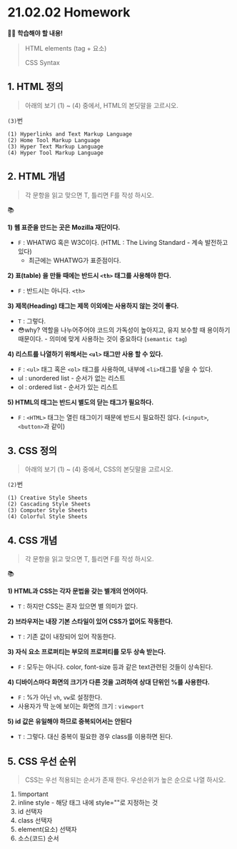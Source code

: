 # 21.02.02 Homework



👩‍🦰 **학습해야 할 내용!**

> HTML elements (tag + 요소)
>
> CSS Syntax



## 1. HTML 정의

> 아래의 보기 (1) ~ (4) 중에서, HTML의 본딧말을 고르시오. 

`(3)`번

```
(1) Hyperlinks and Text Markup Language
(2) Home Tool Markup Language
(3) Hyper Text Markup Language
(4) Hyper Tool Markup Language
```





## 2. HTML 개념

> 각 문항을 읽고 맞으면 T, 틀리면 F를 작성 하시오.

📚 

**1) 웹 표준을 만드는 곳은 Mozilla 재단이다.** 

- `F` : WHATWG 혹은 W3C이다. (HTML : The Living Standard - 계속 발전하고 있다)
  - 최근에는 WHATWG가 표준점이다.

**2) 표(table) 을 만들 때에는 반드시 `<th>` 태그를 사용해야 한다.**

- `F` : 반드시는 아니다. `<th>`

**3) 제목(Heading) 태그는 제목 이외에는 사용하지 않는 것이 좋다.**

- `T` : 그렇다. 
- 😳why? 역할을 나누어주어야 코드의 가독성이 높아지고, 유지 보수할 때 용이하기 때문이다. - 의미에 맞게 사용하는 것이 중요하다 (`semantic tag`)

**4) 리스트를 나열하기 위해서는 `<ul>` 태그만 사용 할 수 있다.**

- `F` : `<ul>` 태그 혹은 `<ol>` 태그를 사용하여, 내부에 `<li>`태그를 넣을 수 있다.
- ul : unordered list - 순서가 없는 리스트
- ol : ordered list - 순서가 있는 리스트

**5) HTML의 태그는 반드시 별도의 닫는 태그가 필요하다.**

- `F` : `<HTML>` 태그는 열린 태그이기 때문에 반드시 필요하진 않다. (`<input>`, `<button>`과 같이) 





## 3. CSS 정의

> 아래의 보기 (1) ~ (4) 중에서, CSS의 본딧말을 고르시오. 

`(2)`번

```
(1) Creative Style Sheets
(2) Cascading Style Sheets
(3) Computer Style Sheets
(4) Colorful Style Sheets
```





## 4. CSS 개념

> 각 문항을 읽고 맞으면 T, 틀리면 F를 작성 하시오.

📚 

**1) HTML과 CSS는 각자 문법을 갖는 별개의 언어이다.**

- `T` : 하지만 CSS는 혼자 있으면 별 의미가 없다.

**2)  브라우저는 내장 기본 스타일이 있어 CSS가 없어도 작동한다.**

- `T` : 기존 값이 내장되어 있어 작동한다.

**3) 자식 요소 프로퍼티는 부모의 프로퍼티를 모두 상속 받는다.**

- `F` : 모두는 아니다. color, font-size 등과 같은 text관련된 것들이 상속된다.

**4) 디바이스마다 화면의 크기가 다른 것을 고려하여 상대 단위인 %를 사용한다.**

- `F` : %가 아닌 `vh`, `vw`로 설정한다.
- 사용자가 딱 눈에 보이는 화면의 크기 : `viewport` 

**5) id 값은 유일해야 하므로 중복되어서는 안된다**

- `T` : 그렇다. 대신 중복이 필요한 경우 class를 이용하면 된다.





## 5. CSS 우선 순위

> CSS는 우선 적용되는 순서가 존재 한다. 우선순위가 높은 순으로 나열 하시오.

1. !important
2. inline style - 해당 태그 내에 style=""로 지정하는 것
3. id 선택자
4. class 선택자
5. element(요소) 선택자
6. 소스(코드) 순서



